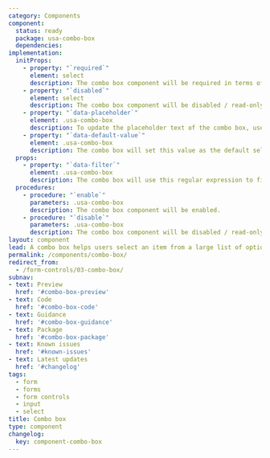 ```yaml
---
category: Components
component:
  status: ready
  package: usa-combo-box
  dependencies:
implementation:
  initProps:
    - property: "`required`"
      element: select
      description: The combo box component will be required in terms of native form validation.
    - property: "`disabled`"
      element: select
      description: The combo box component will be disabled / read-only. You can re-enable it by executing the enable procedure on the component.
    - property: "`data-placeholder`"
      element: .usa-combo-box
      description: To update the placeholder text of the combo box, use the `data-placeholder` attribute. We recommend using a label or hint instead of a placeholder.
    - property: "`data-default-value`"
      element: .usa-combo-box
      description: The combo box will set this value as the default selection if it is found within the select options.
  props:
    - property: "`data-filter`"
      element: .usa-combo-box
      description: The combo box will use this regular expression to filter the combo box options. You are declaring a case insensitive match over the entire option text, which means `^` and `$` are added automatically. You can specify the inputted query with `{{query}}`. You can also declare a custom query filter as a data property as well, which can be used in the custom filter (`data-number-filter="[0-9]"` and then using `data-filter="{{numberFilter}}.*"`). The default filter is `.*{{query}}.*`, which is a simple "find anywhere within the option" text.
  procedures:
    - procedure: "`enable`"
      parameters: .usa-combo-box
      description: The combo box component will be enabled.
    - procedure: "`disable`"
      parameters: .usa-combo-box
      description: The combo box component will be disabled / read-only.
layout: component
lead: A combo box helps users select an item from a large list of options.
permalink: /components/combo-box/
redirect_from:
  - /form-controls/03-combo-box/
subnav:
- text: Preview
  href: '#combo-box-preview'
- text: Code
  href: '#combo-box-code'
- text: Guidance
  href: '#combo-box-guidance'
- text: Package
  href: '#combo-box-package'
- text: Known issues
  href: '#known-issues'
- text: Latest updates
  href: '#changelog'               
tags:
  - form
  - forms
  - form controls
  - input
  - select
title: Combo box
type: component
changelog:
  key: component-combo-box
---
```

